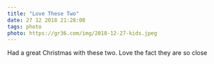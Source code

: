 ```yaml
---
title: "Love These Two"
date: 27 12 2018 21:28:08
tags: photo
photo: https://gr36.com/img/2018-12-27-kids.jpeg
---
```

Had a great Christmas with these two. Love the fact they are so close